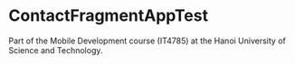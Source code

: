 # ContactFragmentAppTest

Part of the Mobile Development course (IT4785) at the Hanoi University of Science and Technology.
